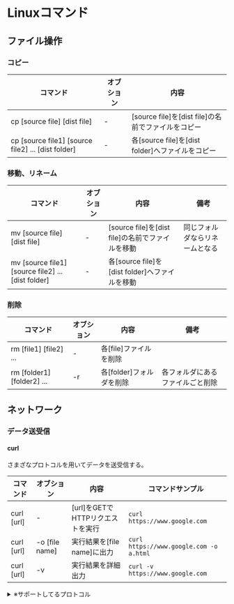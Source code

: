 # Linuxコマンド

## ファイル操作

### コピー

|                      コマンド                      | オブション |                        内容                        |
| -------------------------------------------------- | ---------- | -------------------------------------------------- |
| cp [source file] [dist file]                       | -          | [source file]を[dist file]の名前でファイルをコピー |
| cp [source file1] [source file2] ... [dist folder] | -          | 各[source file]を[dist folder]へファイルをコピー   |

### 移動、リネーム

|                      コマンド                      | オブション |                       内容                       |              備考              |
| -------------------------------------------------- | ---------- | ------------------------------------------------ | ------------------------------ |
| mv [source file] [dist file]                       | -          | [source file]を[dist file]の名前でファイルを移動 | 同じフォルダならリネームとなる |
| mv [source file1] [source file2] ... [dist folder] | -          | 各[source file]を[dist folder]へファイルを移動   |                                |

### 削除

|          コマンド          | オブション |           内容           |               備考               |
| -------------------------- | ---------- | ------------------------ | -------------------------------- |
| rm [file1] [file2] ...     | -          | 各[file]ファイルを削除   |                                  |
| rm [folder1] [folder2] ... | -r         | 各[folder]フォルダを削除 | 各フォルダにあるファイルごと削除 |

## ネットワーク

### データ送受信

#### curl

さまざなプロトコルを用いてデータを送受信する。

|  コマンド  |   オブション   |               内容               |            コマンドサンプル             |
| ---------- | -------------- | -------------------------------- | --------------------------------------- |
| curl [url] | -              | [url]をGETでHTTPリクエストを実行 | `curl https://www.google.com`           |
| curl [url] | -o [file name] | 実行結果を[file name]に出力      | `curl https://www.google.com -o a.html` |
| curl [url] | -v             | 実行結果を詳細出力               | `curl -v https://www.google.com`        |

<details>
<summary>※サポートしてるプロトコル</summary>

- HTTP/HTTPS
- FTP/FTPS/SFTP
- POP3(S)/SMTP(S)/IMAP(S)
- DICT
- FILE
- GOPHER
- LDAP(S)
- RTMP
- RTSP
- SCP
- TELNET
- TFTP
</details>